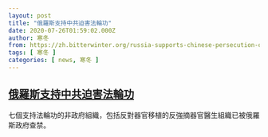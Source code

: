 ```yaml
---
layout: post
title: "俄羅斯支持中共迫害法輪功"
date: 2020-07-26T01:59:02.000Z
author: 寒冬
from: https://zh.bitterwinter.org/russia-supports-chinese-persecution-of-falun-gong/
tags: [ 寒冬 ]
categories: [ news, 寒冬 ]
---
```

<!--1595728742000-->
[俄羅斯支持中共迫害法輪功](https://zh.bitterwinter.org/russia-supports-chinese-persecution-of-falun-gong/)
------

<div>
七個支持法輪功的非政府組織，包括反對器官移植的反強摘器官醫生組織已被俄羅斯政府查禁。
</div>
